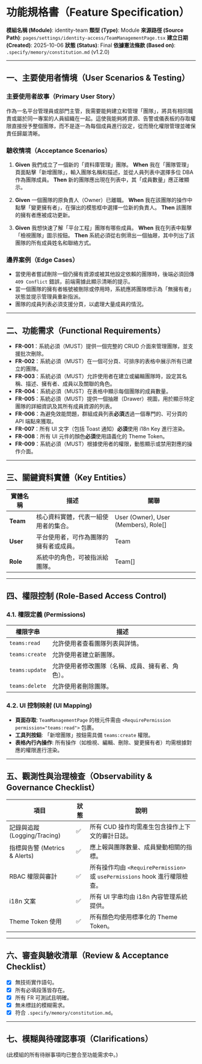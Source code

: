 # 功能規格書（Feature Specification）

**模組名稱 (Module)**: identity-team
**類型 (Type)**: Module
**來源路徑 (Source Path)**: `pages/settings/identity-access/TeamManagementPage.tsx`
**建立日期 (Created)**: 2025-10-06
**狀態 (Status)**: Final
**依據憲法條款 (Based on)**: `.specify/memory/constitution.md` (v1.2.0)

---

## 一、主要使用者情境（User Scenarios & Testing）

### 主要使用者故事（Primary User Story）
作為一名平台管理員或部門主管，我需要能夠建立和管理「團隊」，將具有相同職責或屬於同一專案的人員組織在一起。這使我能夠將資源、告警或儀表板的存取權限直接授予整個團隊，而不是逐一為每個成員進行設定，從而簡化權限管理並確保責任歸屬清晰。

### 驗收情境（Acceptance Scenarios）
1.  **Given** 我們成立了一個新的「資料庫管理」團隊。
    **When** 我在「團隊管理」頁面點擊「新增團隊」，輸入團隊名稱和描述，並從人員列表中選擇多位 DBA 作為團隊成員。
    **Then** 新的團隊應出現在列表中，其「成員數量」應正確顯示。

2.  **Given** 一個團隊的原負責人（Owner）已離職。
    **When** 我在該團隊的操作中點擊「變更擁有者」，在彈出的模態框中選擇一位新的負責人。
    **Then** 該團隊的擁有者應被成功更新。

3.  **Given** 我想快速了解「平台工程」團隊有哪些成員。
    **When** 我在列表中點擊「檢視團隊」圖示按鈕。
    **Then** 系統必須從右側滑出一個抽屜，其中列出了該團隊的所有成員姓名和聯絡方式。

### 邊界案例（Edge Cases）
- 當使用者嘗試刪除一個仍擁有資源或被其他設定依賴的團隊時，後端必須回傳 `409 Conflict` 錯誤，前端需據此顯示清晰的提示。
- 當一個團隊的擁有者帳號被刪除或停用時，系統應將團隊標示為「無擁有者」狀態並提示管理員重新指派。
- 團隊的成員列表必須支援分頁，以處理大量成員的情況。

---

## 二、功能需求（Functional Requirements）

- **FR-001**：系統必須（MUST）提供一個完整的 CRUD 介面來管理團隊，並支援批次刪除。
- **FR-002**：系統必須（MUST）在一個可分頁、可排序的表格中展示所有已建立的團隊。
- **FR-003**：系統必須（MUST）允許使用者在建立或編輯團隊時，設定其名稱、描述、擁有者、成員以及關聯的角色。
- **FR-004**：系統必須（MUST）在表格中顯示每個團隊的成員數量。
- **FR-005**：系統必須（MUST）提供一個抽屜（Drawer）視圖，用於顯示特定團隊的詳細資訊及其所有成員資源的列表。
- **FR-006**：為避免效能問題，群組成員列表**必須**透過一個專門的、可分頁的 API 端點來獲取。
- **FR-007**：所有 UI 文字（包括 Toast 通知）**必須**使用 i18n Key 進行渲染。
- **FR-008**：所有 UI 元件的顏色**必須**使用語義化的 Theme Token。
- **FR-009**：系統必須（MUST）根據使用者的權限，動態顯示或禁用對應的操作介面。

---

## 三、關鍵資料實體（Key Entities）
| 實體名稱 | 描述 | 關聯 |
|-----------|------|------|
| **Team** | 核心資料實體，代表一組使用者的集合。 | User (Owner), User (Members), Role[] |
| **User** | 平台使用者，可作為團隊的擁有者或成員。 | Team |
| **Role** | 系統中的角色，可被指派給團隊。 | Team[] |

---

## 四、權限控制 (Role-Based Access Control)

### 4.1. 權限定義 (Permissions)
| 權限字串 | 描述 |
|---|---|
| `teams:read` | 允許使用者查看團隊列表與詳情。 |
| `teams:create` | 允許使用者建立新團隊。 |
| `teams:update` | 允許使用者修改團隊（名稱、成員、擁有者、角色）。 |
| `teams:delete` | 允許使用者刪除團隊。 |

### 4.2. UI 控制映射 (UI Mapping)
- **頁面存取**: `TeamManagementPage` 的根元件需由 `<RequirePermission permission="teams:read">` 包裹。
- **工具列按鈕**: 「新增團隊」按鈕需具備 `teams:create` 權限。
- **表格內行內操作**: 所有操作（如檢視、編輯、刪除、變更擁有者）均需根據對應的權限進行渲染。

---

## 五、觀測性與治理檢查（Observability & Governance Checklist）

| 項目 | 狀態 | 說明 |
|------|------|------|
| 記錄與追蹤 (Logging/Tracing) | ✅ | 所有 CUD 操作均需產生包含操作上下文的審計日誌。 |
| 指標與告警 (Metrics & Alerts) | ✅ | 應上報與團隊數量、成員變動相關的指標。 |
| RBAC 權限與審計 | ✅ | 所有操作均由 `<RequirePermission>` 或 `usePermissions` hook 進行權限檢查。 |
| i18n 文案 | ✅ | 所有 UI 字串均由 i18n 內容管理系統提供。 |
| Theme Token 使用 | ✅ | 所有顏色均使用標準化的 Theme Token。 |

---

## 六、審查與驗收清單（Review & Acceptance Checklist）

- [x] 無技術實作語句。
- [x] 所有必填段落皆存在。
- [x] 所有 FR 可測試且明確。
- [x] 無未標註的模糊需求。
- [x] 符合 `.specify/memory/constitution.md`。

---

## 七、模糊與待確認事項（Clarifications）

(此模組的所有待辦事項均已整合至功能需求中。)